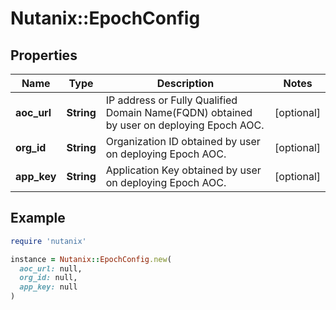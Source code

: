 # Nutanix::EpochConfig

## Properties

| Name | Type | Description | Notes |
| ---- | ---- | ----------- | ----- |
| **aoc_url** | **String** | IP address or Fully Qualified Domain Name(FQDN) obtained by user on deploying Epoch AOC.  | [optional] |
| **org_id** | **String** | Organization ID obtained by user on deploying Epoch AOC.  | [optional] |
| **app_key** | **String** | Application Key obtained by user on deploying Epoch AOC.  | [optional] |

## Example

```ruby
require 'nutanix'

instance = Nutanix::EpochConfig.new(
  aoc_url: null,
  org_id: null,
  app_key: null
)
```

